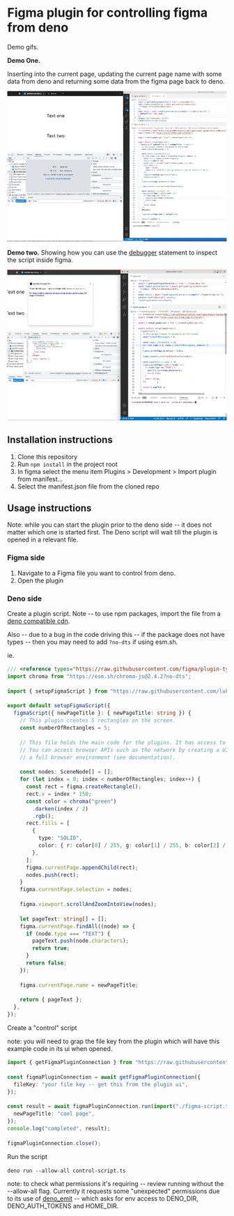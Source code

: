 # Figma plugin for controlling figma from deno

Demo gifs.

**Demo One.**

Inserting into the current page, updating the current page name with some data from deno and returning some data from the figma page back to deno.

<img alt="gif showing the tool inserting rectangles into the current figma page and then getting all the text content and logging it in deno" src='docs/example.gif' />

**Demo two.** Showing how you can use the [debugger](https://developer.mozilla.org/en-US/docs/Web/JavaScript/Reference/Statements/debugger) statement to inspect the script inside figma.

<img alt="gif showing how you can use the debugger to inspect the script inside figma" src='docs/example-debugger.gif' />

## Installation instructions

1. Clone this repository
2. Run `npm install` in the project root
3. In figma select the menu item Plugins > Development > Import plugin from manifest...
4. Select the manifest.json file from the cloned repo

## Usage instructions

Note: while you can start the plugin prior to the deno side -- it does not matter which one is started first. The Deno script will wait till the plugin is opened in a relevant file.

### Figma side

1. Navigate to a Figma file you want to control from deno.
2. Open the plugin

### Deno side

Create a plugin script. Note -- to use npm packages, import the file from a [deno compatible cdn](https://deno.land/manual@v1.17.2/npm_nodejs/cdns).

Also -- due to a bug in the code driving this -- if the package does not have types -- then you may need to add `?no-dts` if using esm.sh.

ie.

```ts
/// <reference types="https://raw.githubusercontent.com/figma/plugin-typings/master/index.d.ts" />
import chroma from "https://esm.sh/chroma-js@2.4.2?no-dts";

import { setupFigmaScript } from "https://raw.githubusercontent.com/luke-john/use-figma-plugin-api-from-deno/master/deno/setupFigmaScript.ts";

export default setupFigmaScript({
  figmaScript({ newPageTitle }: { newPageTitle: string }) {
    // This plugin creates 5 rectangles on the screen.
    const numberOfRectangles = 5;

    // This file holds the main code for the plugins. It has access to the *document*.
    // You can access browser APIs such as the network by creating a UI which contains
    // a full browser environment (see documentation).

    const nodes: SceneNode[] = [];
    for (let index = 0; index < numberOfRectangles; index++) {
      const rect = figma.createRectangle();
      rect.x = index * 150;
      const color = chroma("green")
        .darken(index / 2)
        .rgb();
      rect.fills = [
        {
          type: "SOLID",
          color: { r: color[0] / 255, g: color[1] / 255, b: color[2] / 255 },
        },
      ];
      figma.currentPage.appendChild(rect);
      nodes.push(rect);
    }
    figma.currentPage.selection = nodes;

    figma.viewport.scrollAndZoomIntoView(nodes);

    let pageText: string[] = [];
    figma.currentPage.findAll((node) => {
      if (node.type === "TEXT") {
        pageText.push(node.characters);
        return true;
      }
      return false;
    });

    figma.currentPage.name = newPageTitle;

    return { pageText };
  },
});
```

Create a "control" script

note: you will need to grap the file key from the plugin which will have this example code in its ui when opened.

```ts
import { getFigmaPluginConnection } from "https://raw.githubusercontent.com/luke-john/use-figma-plugin-api-from-deno/master/deno/figma-deno.ts";

const figmaPluginConnection = await getFigmaPluginConnection({
  fileKey: "your file key -- get this from the plugin ui",
});

const result = await figmaPluginConnection.run(import("./figma-script.ts"), {
  newPageTitle: "cool page",
});
console.log("completed", result);

figmaPluginConnection.close();
```

Run the script

`deno run --allow-all control-script.ts`

note: to check what permissions it's requiring -- review running without the --allow-all flag. Currently it requests some "unexpected" permissions due to its use of [deno_emit](https://github.com/denoland/deno_emit) -- which asks for env access to DENO_DIR, DENO_AUTH_TOKENS and HOME_DIR.
